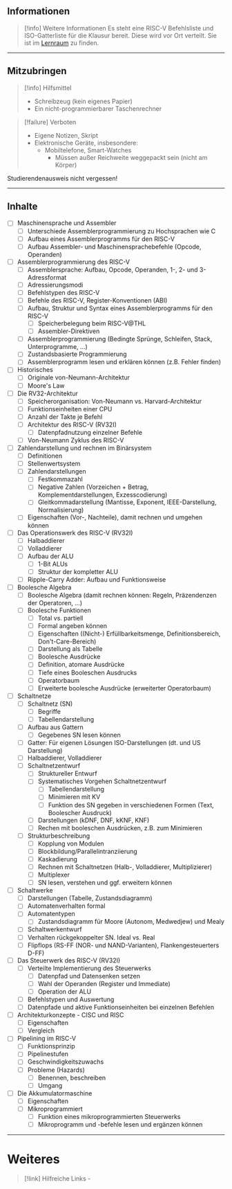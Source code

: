 ## Informationen

>[!info] Weitere Informationen
>Es steht eine RISC-V Befehlsliste und ISO-Gatterliste für die Klausur bereit. Diese wird vor Ort verteilt. Sie ist im [Lernraum](https://lernraum.th-luebeck.de/course/section.php?id=73536) zu finden.

---
## Mitzubringen

>[!info] Hilfsmittel
> - Schreibzeug (kein eigenes Papier)
> - Ein nicht-programmierbarer Taschenrechner

>[!failure] Verboten
>- Eigene Notizen, Skript
>- Elektronische Geräte, insbesondere:
>	- Mobiltelefone, Smart-Watches
>		- Müssen außer Reichweite weggepackt sein (nicht am Körper)

Studierendenausweis nicht vergessen!

---
## Inhalte

- [ ] Maschinensprache und Assembler
	- [ ] Unterschiede Assemblerprogrammierung zu Hochsprachen wie C
	- [ ] Aufbau eines Assemblerprogramms für den RISC-V
	- [ ] Aufbau Assembler- und Maschinensprachebefehle (Opcode, Operanden)
- [ ] Assemblerprogrammierung des RISC-V
	- [ ] Assemblersprache: Aufbau, Opcode, Operanden, 1-, 2- und 3-Adressformat
	- [ ] Adressierungsmodi
	- [ ] Befehlstypen des RISC-V
	- [ ] Befehle des RISC-V, Register-Konventionen (ABI)
	- [ ] Aufbau, Struktur und Syntax eines Assemblerprogramms für den RISC-V
		- [ ] Speicherbelegung beim RISC-V@THL
		- [ ] Assembler-Direktiven
	- [ ] Assemblerprogrammierung (Bedingte Sprünge, Schleifen, Stack, Unterprogramme, ...)
	- [ ] Zustandsbasierte Programmierung
	- [ ] Assemblerprogramm lesen und erklären können (z.B. Fehler finden)
- [ ] Historisches
	- [ ] Originale von-Neumann-Architektur
	- [ ] Moore's Law
- [ ] Die RV32-Architektur
	- [ ] Speicherorganisation: Von-Neumann vs. Harvard-Architektur
	- [ ] Funktionseinheiten einer CPU
	- [ ] Anzahl der Takte je Befehl
	- [ ] Architektur des RISC-V (RV32I)
		- [ ] Datenpfadnutzung einzelner Befehle
	- [ ] Von-Neumann Zyklus des RISC-V
- [ ] Zahlendarstellung und rechnen im Binärsystem
	- [ ] Definitionen
	- [ ] Stellenwertsystem
	- [ ] Zahlendarstellungen
		- [ ] Festkommazahl
		- [ ] Negative Zahlen (Vorzeichen + Betrag, Komplementdarstellungen, Exzesscodierung)
		- [ ] Gleitkommadarstellung (Mantisse, Exponent, IEEE-Darstellung, Normalisierung)
	- [ ] Eigenschaften (Vor-, Nachteile), damit rechnen und umgehen können
- [ ] Das Operationswerk des RISC-V (RV32I)
	- [ ] Halbaddierer
	- [ ] Volladdierer
	- [ ] Aufbau der ALU
		- [ ] 1-Bit ALUs
		- [ ] Struktur der kompletter ALU
	- [ ] Ripple-Carry Adder: Aufbau und Funktionsweise
- [ ] Boolesche Algebra
	- [ ] Boolesche Algebra (damit rechnen können: Regeln, Präzendenzen der Operatoren, ...)
	- [ ] Boolesche Funktionen
		- [ ] Total vs. partiell
		- [ ] Formal angeben können
		- [ ] Eigenschaften ((Nicht-) Erfüllbarkeitsmenge, Definitionsbereich, Don't-Care-Bereich)
		- [ ] Darstellung als Tabelle
		- [ ] Boolesche Ausdrücke
		- [ ] Definition, atomare Ausdrücke
		- [ ] Tiefe eines Booleschen Ausdrucks
		- [ ] Operatorbaum
		- [ ] Erweiterte boolesche Ausdrücke (erweiterter Operatorbaum)
- [ ] Schaltnetze
	- [ ] Schaltnetz (SN)
		- [ ] Begriffe
		- [ ] Tabellendarstellung
	- [ ] Aufbau aus Gattern
		- [ ] Gegebenes SN lesen können
	- [ ] Gatter: Für eigenen Lösungen ISO-Darstellungen (dt. und US Darstellung)
	- [ ] Halbaddierer, Volladdierer
	- [ ] Schaltnetzentwurf
		- [ ] Struktureller Entwurf
		- [ ] Systematisches Vorgehen Schaltnetzentwurf
			- [ ] Tabellendarstellung
			- [ ] Minimieren mit KV
			- [ ] Funktion des SN gegeben in verschiedenen Formen (Text, Boolescher Ausdruck)
		- [ ] Darstellungen (kDNF, DNF, kKNF, KNF)
		- [ ] Rechen mit booleschen Ausdrücken, z.B. zum Minimieren
	- [ ] Strukturbeschreibung
		- [ ] Kopplung von Modulen
		- [ ] Blockbildung/Parallelintranziierung
		- [ ] Kaskadierung
		- [ ] Rechnen mit Schaltnetzen (Halb-, Volladdierer, Multiplizierer)
		- [ ] Multiplexer
		- [ ] SN lesen, verstehen und ggf. erweitern können
- [ ] Schaltwerke
	- [ ] Darstellungen (Tabelle, Zustandsdiagramm)
	- [ ] Automatenverhalten formal
	- [ ] Automatentypen
		- [ ] Zustandsdiagramm für Moore (Autonom, Medwedjew) und Mealy
	- [ ] Schaltwerkentwurf
	- [ ] Verhalten rückgekoppelter SN. Ideal vs. Real
	- [ ] Flipflops (RS-FF (NOR- und NAND-Varianten), Flankengesteuerters D-FF)
- [ ] Das Steuerwerk des RISC-V (RV32I)
	- [ ] Verteilte Implementierung des Steuerwerks
		- [ ] Datenpfad und Datensenken setzen
		- [ ] Wahl der Operanden (Register und Immediate)
		- [ ] Operation der ALU
	- [ ] Befehlstypen und Auswertung
	- [ ] Datenpfade und aktive Funktionseinheiten bei einzelnen Befehlen
- [ ] Architekturkonzepte - CISC und RISC
	- [ ] Eigenschaften
	- [ ] Vergleich
- [ ] Pipelining im RISC-V
	- [ ] Funktionsprinzip
	- [ ] Pipelinestufen
	- [ ] Geschwindigkeitszuwachs
	- [ ] Probleme (Hazards)
		- [ ] Benennen, beschreiben
		- [ ] Umgang
- [ ] Die Akkumulatormaschine
	- [ ] Eigenschaften
	- [ ] Mikroprogrammiert
		- [ ] Funktion eines mikroprogrammierten Steuerwerks
		- [ ] Mikroprogramm und -befehle lesen und ergänzen können

---
# Weiteres

> [!link] Hilfreiche Links
> \-
